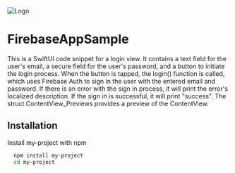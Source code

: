 
![Logo](https://dev-to-uploads.s3.amazonaws.com/uploads/articles/th5xamgrr6se0x5ro4g6.png)


# FirebaseAppSample

This is a SwiftUI code snippet for a login view. It contains a text field for the user's email, a secure field for the user's password, and a button to initiate the login process. When the button is tapped, the login() function is called, which uses Firebase Auth to sign in the user with the entered email and password. If there is an error with the sign in process, it will print the error's localized description. If the sign in is successful, it will print "success". The struct ContentView_Previews provides a preview of the ContentView.

## Installation

Install my-project with npm

```bash
  npm install my-project
  cd my-project
```
    
